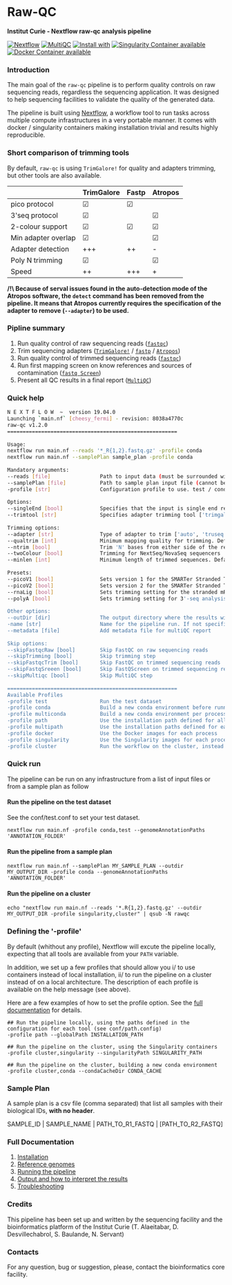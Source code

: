 # Raw-QC 

**Institut Curie - Nextflow raw-qc analysis pipeline**

[![Nextflow](https://img.shields.io/badge/nextflow-%E2%89%A50.32.0-brightgreen.svg)](https://www.nextflow.io/)
[![MultiQC](https://img.shields.io/badge/MultiQC-1.8-blue.svg)](https://multiqc.info/)
[![Install with](https://anaconda.org/anaconda/conda-build/badges/installer/conda.svg)](https://conda.anaconda.org/anaconda)
[![Singularity Container available](https://img.shields.io/badge/singularity-available-7E4C74.svg)](https://singularity.lbl.gov/)
[![Docker Container available](https://img.shields.io/badge/docker-available-003399.svg)](https://www.docker.com/)

### Introduction

The main goal of the `raw-qc` pipeline is to perform quality controls on raw sequencing reads, regardless the sequencing application.
It was designed to help sequencing facilities to validate the quality of the generated data.

The pipeline is built using [Nextflow](https://www.nextflow.io), a workflow tool to run tasks across multiple compute infrastructures in a very portable manner. 
It comes with docker / singularity containers making installation trivial and results highly reproducible.

### Short comparison of trimming tools

By default, `raw-qc` is using `TrimGalore!` for quality and adapters trimming, but other tools are also available.

|                      | TrimGalore |  Fastp   | Atropos  |
|----------------------|------------|----------|----------|
| pico protocol        |  &#x2611;  | &#x2611; |          | 
| 3'seq protocol       |  &#x2611;  |          | &#x2611; |
| 2-colour support     |  &#x2611;  | &#x2611; | &#x2611; |
| Min adapter overlap  |  &#x2611;  |          | &#x2611; |
| Adapter detection    |  +++       | ++       | -        |
| Poly N trimming      |  &#x2611;  |          | &#x2611; |
| Speed                |  ++        | +++      | +        |


**/!\ Because of serval issues found in the auto-detection mode of the Atropos software, the `detect` command has been removed from the pipeline. 
It means that Atropos currently requires the specification of the adapter to remove (`--adapter`) to be used.**


### Pipline summary

1. Run quality control of raw sequencing reads ([`fastqc`](https://www.bioinformatics.babraham.ac.uk/projects/fastqc/))
2. Trim sequencing adapters ([`TrimGalore!`](https://github.com/FelixKrueger/TrimGalore) / [`fastp`](https://github.com/OpenGene/fastp) / [`Atropos`](http://gensoft.pasteur.fr/docs/atropos/1.1.18/guide.html))
3. Run quality control of trimmed sequencing reads ([`fastqc`](https://www.bioinformatics.babraham.ac.uk/projects/fastqc/))
4. Run first mapping screen on know references and sources of contamination ([`fastq Screen`](https://www.bioinformatics.babraham.ac.uk/projects/fastq_screen/))
5. Present all QC results in a final report ([`MultiQC`](http://multiqc.info/))

### Quick help

```bash
N E X T F L O W  ~  version 19.04.0
Launching `main.nf` [cheesy_fermi] - revision: 8038a4770c
raw-qc v1.2.0
=======================================================
	
Usage:
nextflow run main.nf --reads '*_R{1,2}.fastq.gz' -profile conda
nextflow run main.nf --samplePlan sample_plan -profile conda
				
Mandatory arguments:
--reads [file]                Path to input data (must be surrounded with quotes)
--samplePlan [file]           Path to sample plan input file (cannot be used with --reads)
-profile [str]                Configuration profile to use. test / conda / singularity / cluster (see below)
									  
Options:
--singleEnd [bool]            Specifies that the input is single end reads
--trimtool [str]              Specifies adapter trimming tool ['trimgalore', 'atropos', 'fastp']. Default is 'trimgalore'
								  
Trimming options:
--adapter [str]               Type of adapter to trim ['auto', 'truseq', 'nextera', 'smallrna']. Default is 'auto' for automatic detection
--qualtrim [int]              Minimum mapping quality for trimming. Default is '20'
--ntrim [bool]                Trim 'N' bases from either side of the reads
--twoColour [bool]            Trimming for NextSeq/NovaSeq sequencers
--minlen [int]                Minimum length of trimmed sequences. Default is '10'
																						
Presets:
--picoV1 [bool]               Sets version 1 for the SMARTer Stranded Total RNA-Seq Kit - Pico Input kit. Only for trimgalore and fastp
--picoV2 [bool]               Sets version 2 for the SMARTer Stranded Total RNA-Seq Kit - Pico Input kit. Only for trimgalore and fastp
--rnaLig [bool]               Sets trimming setting for the stranded mRNA prep Ligation-Illumina. Only for trimgalore and fastp.
--polyA [bool]                Sets trimming setting for 3'-seq analysis with polyA tail detection
																													
Other options:
--outDir [dir]                The output directory where the results will be saved
-name [str]                   Name for the pipeline run. If not specified, Nextflow will automatically generate a random mnemonic
--metadata [file]             Add metadata file for multiQC report
																																		  
Skip options:
--skipFastqcRaw [bool]        Skip FastQC on raw sequencing reads
--skipTrimming [bool]         Skip trimming step
--skipFastqcTrim [bool]       Skip FastQC on trimmed sequencing reads
--skipFastqSreeen [bool]      Skip FastQScreen on trimmed sequencing reads
--skipMultiqc [bool]          Skip MultiQC step
																																											
=======================================================
Available Profiles
-profile test                 Run the test dataset
-profile conda                Build a new conda environment before running the pipeline. Use `--condaCacheDir` to define the conda cache path
-profile multiconda           Build a new conda environment per process before running the pipeline. Use `--condaCacheDir` to define the conda cache path
-profile path                 Use the installation path defined for all tools. Use `--globalPath` to define the insallation path
-profile multipath            Use the installation paths defined for each tool. Use `--globalPath` to define the insallation path
-profile docker               Use the Docker images for each process
-profile singularity          Use the Singularity images for each process. Use `--singularityPath` to define the insallation path
-profile cluster              Run the workflow on the cluster, instead of locally

```

### Quick run

The pipeline can be run on any infrastructure from a list of input files or from a sample plan as follow

#### Run the pipeline on the test dataset
See the conf/test.conf to set your test dataset.

```
nextflow run main.nf -profile conda,test --genomeAnnotationPaths 'ANNOTATION_FOLDER'

```

#### Run the pipeline from a sample plan

```
nextflow run main.nf --samplePlan MY_SAMPLE_PLAN --outdir MY_OUTPUT_DIR -profile conda --genomeAnnotationPaths 'ANNOTATION_FOLDER'

```

#### Run the pipeline on a cluster

```
echo "nextflow run main.nf --reads '*.R{1,2}.fastq.gz' --outdir MY_OUTPUT_DIR -profile singularity,cluster" | qsub -N rawqc

```

### Defining the '-profile'

By default (whithout any profile), Nextflow will excute the pipeline locally, expecting that all tools are available from your `PATH` variable.

In addition, we set up a few profiles that should allow you i/ to use containers instead of local installation, ii/ to run the pipeline on a cluster instead of on a local architecture.
The description of each profile is available on the help message (see above).

Here are a few examples of how to set the profile option. See the [full documentation](docs/profiles.md) for details.

```
## Run the pipeline locally, using the paths defined in the configuration for each tool (see conf/path.config)
-profile path --globalPath INSTALLATION_PATH 

## Run the pipeline on the cluster, using the Singularity containers
-profile cluster,singularity --singularityPath SINGULARITY_PATH 

## Run the pipeline on the cluster, building a new conda environment
-profile cluster,conda --condaCacheDir CONDA_CACHE 
```

### Sample Plan

A sample plan is a csv file (comma separated) that list all samples with their biological IDs, **with no header**.


SAMPLE_ID | SAMPLE_NAME | PATH_TO_R1_FASTQ | [PATH_TO_R2_FASTQ]

### Full Documentation

1. [Installation](docs/installation.md)
2. [Reference genomes](docs/referenceGenomes.md)
3. [Running the pipeline](docs/usage.md)
4. [Output and how to interpret the results](docs/output.md)
5. [Troubleshooting](docs/troubleshooting.md)

### Credits

This pipeline has been set up and written by the sequencing facility and the bioinformatics platform of the Institut Curie (T. Alaeitabar, D. Desvillechabrol, S. Baulande, N. Servant)

### Contacts

For any question, bug or suggestion, please, contact the bioinformatics core facility.


